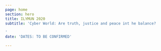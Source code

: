 ```yaml
---
page: home
section: hero
title: ILYMUN 2020
subtitle: 'Cyber World: Are truth, justice and peace int he balance?

'
date: 'DATES: TO BE CONFIRMED'

---
```

